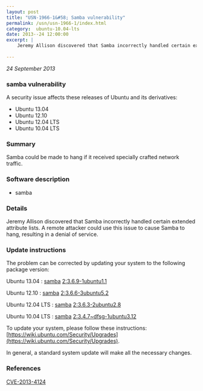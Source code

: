 ```yaml
---
layout: post
title: "USN-1966-1&#58; Samba vulnerability"
permalink: /usn/usn-1966-1/index.html
category:  ubuntu-10.04-lts
date: 2013--24 12:00:00
excerpt: |
    Jeremy Allison discovered that Samba incorrectly handled certain extended attribute lists. A remote attacker could use this issue to cause Samba to hang, resulting in a denial of service. 
    
--- 
```

 
 

*24 September 2013*

### samba vulnerability

A security issue affects these releases of Ubuntu and its derivatives:

* Ubuntu 13.04
* Ubuntu 12.10
* Ubuntu 12.04 LTS
* Ubuntu 10.04 LTS

### Summary

Samba could be made to hang if it received specially crafted network traffic.

### Software description

* samba 

### Details

Jeremy Allison discovered that Samba incorrectly handled certain extended attribute lists. A remote attacker could use this issue to cause Samba to hang, resulting in a denial of service. 

### Update instructions

The problem can be corrected by updating your system to the following package version:

Ubuntu 13.04
 : [samba](https://launchpad.net/ubuntu/+source/samba) <span> [2:3.6.9-1ubuntu1.1](https://launchpad.net/ubuntu/+source/samba/2:3.6.9-1ubuntu1.1) </span> 

Ubuntu 12.10
 : [samba](https://launchpad.net/ubuntu/+source/samba) <span> [2:3.6.6-3ubuntu5.2](https://launchpad.net/ubuntu/+source/samba/2:3.6.6-3ubuntu5.2) </span> 

Ubuntu 12.04 LTS
 : [samba](https://launchpad.net/ubuntu/+source/samba) <span> [2:3.6.3-2ubuntu2.8](https://launchpad.net/ubuntu/+source/samba/2:3.6.3-2ubuntu2.8) </span> 

Ubuntu 10.04 LTS
 : [samba](https://launchpad.net/ubuntu/+source/samba) <span> [2:3.4.7~dfsg-1ubuntu3.12](https://launchpad.net/ubuntu/+source/samba/2:3.4.7~dfsg-1ubuntu3.12) </span> 

To update your system, please follow these instructions: [https://wiki.ubuntu.com/Security/Upgrades](https://wiki.ubuntu.com/Security/Upgrades).

In general, a standard system update will make all the necessary changes. 

### References

 
 [CVE-2013-4124](http://people.ubuntu.com/~ubuntu-security/cve/CVE-2013-4124)
 

